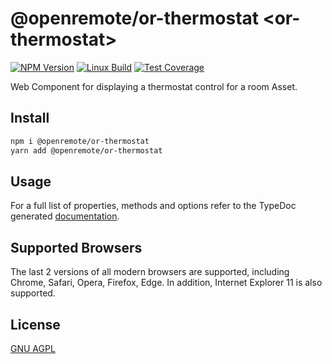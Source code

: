 # @openremote/or-thermostat  \<or-thermostat\>
[![NPM Version][npm-image]][npm-url]
[![Linux Build][travis-image]][travis-url]
[![Test Coverage][coveralls-image]][coveralls-url]

Web Component for displaying a thermostat control for a room Asset.

## Install
```bash
npm i @openremote/or-thermostat
yarn add @openremote/or-thermostat
```

## Usage
For a full list of properties, methods and options refer to the TypeDoc generated [documentation]().


## Supported Browsers
The last 2 versions of all modern browsers are supported, including Chrome, Safari, Opera, Firefox, Edge. In addition,
Internet Explorer 11 is also supported.


## License
[GNU AGPL](https://www.gnu.org/licenses/agpl-3.0.en.html)

[npm-image]: https://img.shields.io/npm/v/live-xxx.svg
[npm-url]: https://npmjs.org/package/@openremote/or-thermostat
[travis-image]: https://img.shields.io/travis/live-js/live-xxx/master.svg
[travis-url]: https://travis-ci.org/live-js/live-xxx
[coveralls-image]: https://img.shields.io/coveralls/live-js/live-xxx/master.svg
[coveralls-url]: https://coveralls.io/r/live-js/live-xxx?branch=master
